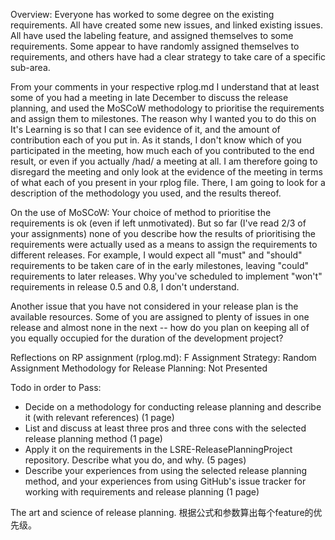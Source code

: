Overview: Everyone has worked to some degree on the existing requirements. All have created some new issues, and linked existing issues. All have used the labeling feature, and assigned themselves to some requirements. Some appear to have randomly assigned themselves to requirements, and others have had a clear strategy to take care of a specific sub-area.

From your comments in your respective rplog.md I understand that at least some of you had a meeting in late December to discuss the release planning, and used the MoSCoW methodology to prioritise the requirements and assign them to milestones. The reason why I wanted you to do this on It's Learning is so that I can see evidence of it, and the amount of contribution each of you put in. As it stands, I don't know which of you participated in the meeting, how much each of you contributed to the end result, or even if you actually /had/ a meeting at all. I am therefore going to disregard the meeting and only look at the evidence of the meeting in terms of what each of you present in your rplog file. There, I am going to look for a description of the methodology you used, and the results thereof.

On the use of MoSCoW: Your choice of method to prioritise the requirements is ok (even if left unmotivated). But so far (I've read 2/3 of your assignments) none of you describe how the results of prioritising the requirements were actually used as a means to assign the requirements to different releases. For example, I would expect all "must" and "should" requirements to be taken care of in the early milestones, leaving "could" requirements to later releases. Why you've scheduled to implement "won't" requirements in release 0.5 and 0.8, I don't understand.

Another issue that you have not considered in your release plan is the available resources. Some of you are assigned to plenty of issues in one release and almost none in the next -- how do you plan on keeping all of you equally occupied for the duration of the development project?

Reflections on RP assignment (rplog.md): F
Assignment Strategy: Random Assignment
Methodology for Release Planning: Not Presented


Todo in order to Pass:
- Decide on a methodology for conducting release planning and describe it (with relevant references) (1 page)
- List and discuss at least three pros and three cons with the selected release planning method (1 page)
- Apply it on the requirements in the LSRE-ReleasePlanningProject repository. Describe what you do, and why. (5 pages)
- Describe your experiences from using the selected release planning method, and your experiences from using GitHub's issue tracker for working with requirements and release planning (1 page)


The art and science of release planning.
根据公式和参数算出每个feature的优先级。
